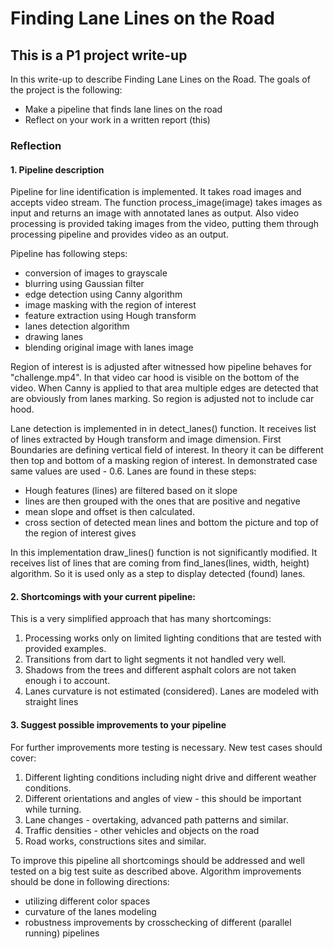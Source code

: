 # **Finding Lane Lines on the Road** 

## This is a P1 project write-up

In this write-up to describe Finding Lane Lines on the Road.
The goals of the project is the following:
* Make a pipeline that finds lane lines on the road
* Reflect on your work in a written report (this)

### Reflection

#### 1. Pipeline description 

Pipeline for line identification is implemented. It takes road images and accepts video stream. 
The function process_image(image) takes images as input and returns an image with annotated lanes as output. Also video processing is provided taking images from the video, putting them through processing pipeline and provides video as an output.

Pipeline has following steps: 
 - conversion of images to grayscale
 - blurring using Gaussian filter
 - edge detection using Canny algorithm
 - image masking with the region of interest
 - feature extraction using Hough transform
 - lanes detection algorithm
 - drawing lanes
 - blending original image with lanes image

Region of interest is is adjusted after witnessed how pipeline behaves for "challenge.mp4". In that video car hood is visible on the bottom of the video. When Canny is applied to that area multiple edges are detected that are obviously from lanes marking. So region is adjusted not to include car hood.

Lane detection is implemented in in detect_lanes() function. It receives list of lines extracted by Hough transform and image dimension. First Boundaries are defining vertical field of interest. In theory it can be different then top and bottom of a masking region of interest. In demonstrated case same values are used - 0.6.
Lanes are found in these steps:
 - Hough features (lines) are filtered based on it slope
 - lines are then grouped with the ones that are positive and negative
 - mean slope and offset is then calculated.
 - cross section of detected mean lines and bottom the picture and top of the region of interest gives 

In this implementation draw_lines() function is not significantly modified. It receives list of lines that are coming from find_lanes(lines, width, height) algorithm. So it is used only as a step to display detected (found) lanes.

#### 2. Shortcomings with your current pipeline:

This is a very simplified approach that has many shortcomings:
1. Processing works only on limited lighting conditions that are tested with provided examples.
2. Transitions from dart to light segments it not handled very well.
3. Shadows from the trees and different asphalt colors are not taken enough i to account.
4. Lanes curvature is not estimated (considered). Lanes are modeled with straight lines

#### 3. Suggest possible improvements to your pipeline

For further improvements more testing is necessary. New test cases should cover:
1. Different lighting conditions including night drive and different weather conditions.
2. Different orientations and angles of view - this should be important while turning.
3. Lane changes - overtaking, advanced path patterns and similar.
4. Traffic densities - other vehicles and objects on the road
5. Road works, constructions sites and similar.

To improve this pipeline all shortcomings should be addressed and well tested on a big test suite as described above.
Algorithm improvements should be done in following directions:
 - utilizing different color spaces
 - curvature of the lanes modeling 
 - robustness improvements by crosschecking of different (parallel running) pipelines
